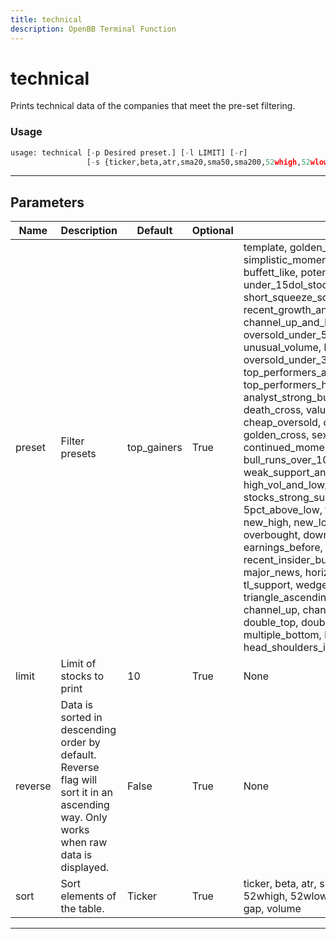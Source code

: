 ```yaml
---
title: technical
description: OpenBB Terminal Function
---
```


# technical

Prints technical data of the companies that meet the pre-set filtering.

### Usage

```python
usage: technical [-p Desired preset.] [-l LIMIT] [-r]
                 [-s {ticker,beta,atr,sma20,sma50,sma200,52whigh,52wlow,rsi,price,change,fromopen,gap,volume}]
```

---

## Parameters

| Name | Description | Default | Optional | Choices |
| ---- | ----------- | ------- | -------- | ------- |
| preset | Filter presets | top_gainers | True | template, golden_cross_penny, simplistic_momentum_scanner_under_7dol, buffett_like, potential_reversals, under_15dol_stocks, oversold, cheap_dividend, short_squeeze_scan, recent_growth_and_support, undervalue, channel_up_and_low_debt_and_sma_50and200, oversold_under_5dol, news_scanner, unusual_volume, heavy_inst_ins, oversold_under_3dol, rosenwald_gtfo, top_performers_all, break_out_stocks, top_performers_healthcare, analyst_strong_buy, modified_dreman, death_cross, value_stocks, rosenwald, cheap_oversold, cheap_bottom_dividend, golden_cross, sexy_year, top_performers_tech, continued_momentum_scan, bull_runs_over_10pct, modified_neff, weak_support_and_top_performers, high_vol_and_low_debt, stocks_strong_support_levels, growth_stocks, 5pct_above_low, top_gainers, top_losers, new_high, new_low, most_volatile, most_active, overbought, downgrades, upgrades, earnings_before, earnings_after, recent_insider_buying, recent_insider_selling, major_news, horizontal_sr, tl_resistance, tl_support, wedge_up, wedge_down, wedge, triangle_ascending, triangle_descending, channel_up, channel_down, channel, double_top, double_bottom, multiple_top, multiple_bottom, head_shoulders, head_shoulders_inverse |
| limit | Limit of stocks to print | 10 | True | None |
| reverse | Data is sorted in descending order by default. Reverse flag will sort it in an ascending way. Only works when raw data is displayed. | False | True | None |
| sort | Sort elements of the table. | Ticker | True | ticker, beta, atr, sma20, sma50, sma200, 52whigh, 52wlow, rsi, price, change, fromopen, gap, volume |

---
